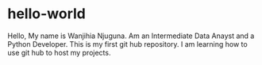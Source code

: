 # hello-world
Hello, 
My name is Wanjihia Njuguna. Am an Intermediate Data Anayst and a Python Developer. 
This is my first git hub repository. I am learning how to use git hub to host my projects.
